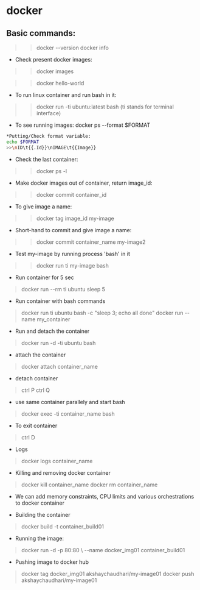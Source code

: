 docker
=======

Basic commands:
--------------
>>docker --version
>>docker info

* Check present docker images:
>>docker images

>>docker hello-world

* To run linux container and run bash in it:
>> docker run -ti ubuntu:latest  bash
 (ti stands for terminal interface)

* To see running images:
docker ps --format $FORMAT

```BASH
*Putting/Check format variable:
echo $FORMAT
>>\nID\t{{.Id}}\nIMAGE\t{{Image}}
```
* Check the last container:
>> docker ps -l 

* Make docker images out of container, return image_id:
>> docker commit container_id

* To give image a name:
>> docker tag image_id my-image

* Short-hand to commit and give image a name:
>>docker commit container_name my-image2

* Test my-image by running process 'bash' in it
>> docker run ti my-image bash

* Run container for 5 sec
> docker run --rm ti ubuntu sleep 5

- Run container with bash commands
> docker run ti ubuntu bash -c "sleep 3; echo all done"
> docker run --name my_container

- Run and detach the container
> docker run -d -ti ubuntu bash

- attach the container 
> docker attach container_name

- detach container
> ctrl P ctrl Q 

- use same container parallely and start bash
> docker exec -ti container_name bash

- To exit container
> ctrl D

- Logs
> docker logs container_name

- Killing and removing docker container
> docker kill container_name
> docker rm container_name

- We can add memory constraints, CPU limits and various orchestrations to docker container

* Building the container
> docker build -t container_build01

* Running the image:
> docker run -d -p 80:80 \ --name docker_img01 container_build01

* Pushing image to docker hub
> docker tag docker_img01 akshaychaudhari/my-image01
> docker push akshaychaudhari/my-image01


